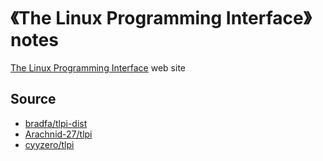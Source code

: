 # 《The Linux Programming Interface》 notes

[The Linux Programming Interface](http://man7.org/tlpi/index.html) web site

## Source

- [bradfa/tlpi-dist](https://github.com/bradfa/tlpi-dist)
- [Arachnid-27/tlpi](https://github.com/Arachnid-27/tlpi)
- [cyyzero/tlpi](https://github.com/cyyzero/tlpi)
